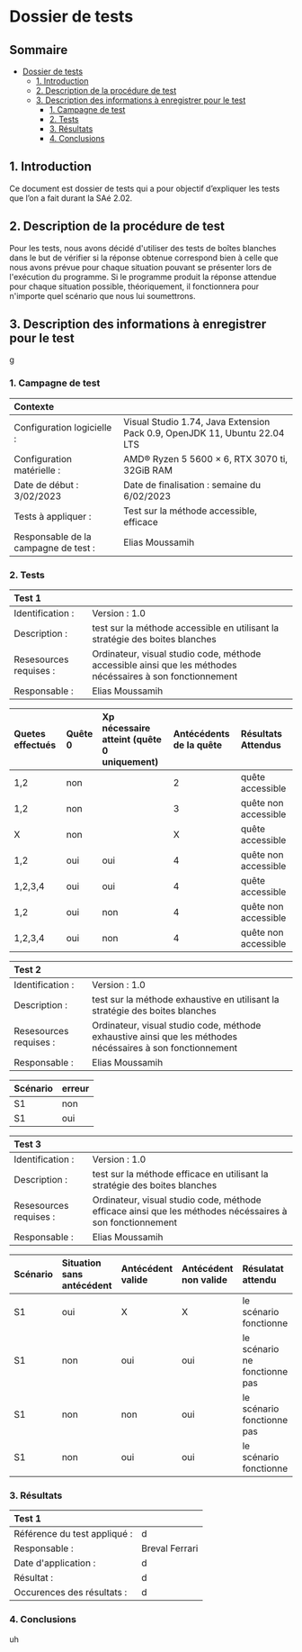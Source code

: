 # Dossier de tests
## Sommaire<!-- omit in toc -->
- [Dossier de tests](#dossier-de-tests)
  - [1. Introduction](#1-introduction)
  - [2. Description de la procédure de test](#2-description-de-la-procédure-de-test)
  - [3. Description des informations à enregistrer pour le test](#3-description-des-informations-à-enregistrer-pour-le-test)
    - [1. Campagne de test](#1-campagne-de-test)
    - [2. Tests](#2-tests)
    - [3. Résultats](#3-résultats)
    - [4. Conclusions](#4-conclusions)
  
## 1. Introduction
Ce document est dossier de tests qui a pour objectif d’expliquer les tests que l’on a fait durant la SAé 2.02.

## 2. Description de la procédure de test
Pour les tests, nous avons décidé d'utiliser des tests de boîtes blanches dans le but de vérifier si la réponse obtenue correspond bien à celle que nous avons prévue pour chaque situation pouvant se présenter lors de l'exécution du programme. Si le programme produit la réponse attendue pour chaque situation possible, théoriquement, il fonctionnera pour n'importe quel scénario que nous lui soumettrons.

## 3. Description des informations à enregistrer pour le test
g

### 1. Campagne de test
| Contexte                             |                                                                           |
| :----------------------------------- | :------------------------------------------------------------------------ |
| Configuration logicielle :           | Visual Studio 1.74, Java Extension Pack 0.9, OpenJDK 11, Ubuntu 22.04 LTS |
| Configuration matérielle :           | AMD® Ryzen 5 5600 × 6, RTX 3070 ti, 32GiB RAM                             |
| Date de début :  3/02/2023           | Date de finalisation : semaine du 6/02/2023                               |
| Tests à appliquer :                  | Test sur la méthode accessible, efficace                                  |
| Responsable de la campagne de test : | Elias Moussamih                                                           |

### 2. Tests
| Test 1                 |                                                                                                            |
| :--------------------- | :--------------------------------------------------------------------------------------------------------- |
| Identification :       | Version : 1.0                                                                                              |
| Description :          | test sur la méthode accessible en utilisant la stratégie des boites blanches                               |
| Resesources requises : | Ordinateur, visual studio code, méthode accessible ainsi que les méthodes nécéssaires à son fonctionnement |
| Responsable :          | Elias Moussamih                                                                                            |

| Quetes effectués | Quête 0 | Xp nécessaire atteint (quête 0 uniquement) | Antécédents de la quête | Résultats Attendus   |
| :--------------- | :------ | :----------------------------------------- | :---------------------- | :------------------- |
| 1,2              | non     |                                            | 2                       | quête accessible     |
| 1,2              | non     |                                            | 3                       | quête non accessible |
| X                | non     |                                            | X                       | quête accessible     |
| 1,2              | oui     | oui                                        | 4                       | quête non accessible |
| 1,2,3,4          | oui     | oui                                        | 4                       | quête accessible     |
| 1,2              | oui     | non                                        | 4                       | quête non accessible |
| 1,2,3,4          | oui     | non                                        | 4                       | quête non accessible |



| Test 2                 |                                                                                                            |
| :--------------------- | :--------------------------------------------------------------------------------------------------------- |
| Identification :       | Version : 1.0                                                                                              |
| Description :          | test sur la méthode exhaustive en utilisant la stratégie des boites blanches                               |
| Resesources requises : | Ordinateur, visual studio code, méthode exhaustive ainsi que les méthodes nécéssaires à son fonctionnement |
| Responsable :          | Elias Moussamih                                                                                            |

| Scénario | erreur |
| :------- | :----- |
| S1       | non    |
| S1       | oui    |

| Test 3                 |                                                                                                          |
| :--------------------- | :------------------------------------------------------------------------------------------------------- |
| Identification :       | Version : 1.0                                                                                            |
| Description :          | test sur la méthode efficace en utilisant la stratégie des boites blanches                               |
| Resesources requises : | Ordinateur, visual studio code, méthode efficace ainsi que les méthodes nécéssaires à son fonctionnement |
| Responsable :          | Elias Moussamih                                                                                          |

| Scénario | Situation sans antécédent | Antécédent valide | Antécédent non valide | Résulatat attendu             |
| :------- | :------------------------ | :---------------- | :-------------------- | :---------------------------- |
| S1       | oui                       | X                 | X                     | le scénario fonctionne        |
| S1       | non                       | oui               | oui                   | le scénario ne fonctionne pas |
| S1       | non                       | non               | oui                   | le scénario fonctionne pas    |
| S1       | non                       | oui               | oui                   | le scénario fonctionne        |

### 3. Résultats
| Test 1                       |                |
| :--------------------------- | :------------- |
| Référence du test appliqué : | d              |
| Responsable :                | Breval Ferrari |
| Date d'application :         | d              |
| Résultat :                   | d              |
| Occurences des résultats :   | d              |

### 4. Conclusions
uh
